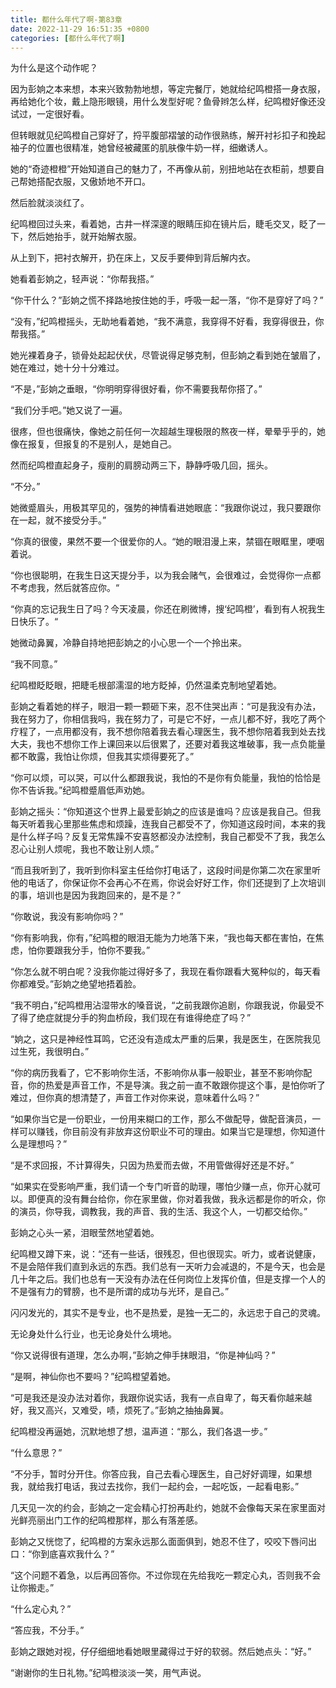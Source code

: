 ```yaml
---
title: 都什么年代了啊-第83章
date: 2022-11-29 16:51:35 +0800
categories: [都什么年代了啊]
---
```


为什么是这个动作呢？

因为彭姠之本来想，本来兴致勃勃地想，等定完餐厅，她就给纪鸣橙搭一身衣服，再给她化个妆，戴上隐形眼镜，用什么发型好呢？鱼骨辫怎么样，纪鸣橙好像还没试过，一定很好看。

但转眼就见纪鸣橙自己穿好了，捋平腹部褶皱的动作很熟练，解开衬衫扣子和挽起袖子的位置也很精准，她曾经被藏匿的肌肤像牛奶一样，细嫩诱人。

她的“奇迹橙橙”开始知道自己的魅力了，不再像从前，别扭地站在衣柜前，想要自己帮她搭配衣服，又傲娇地不开口。

然后脸就淡淡红了。

纪鸣橙回过头来，看着她，古井一样深邃的眼睛压抑在镜片后，睫毛交叉，眨了一下，然后她抬手，就开始解衣服。

从上到下，把衬衣解开，扔在床上，又反手要伸到背后解内衣。

她看着彭姠之，轻声说：“你帮我搭。”

“你干什么？”彭姠之慌不择路地按住她的手，呼吸一起一落，“你不是穿好了吗？”

“没有，”纪鸣橙摇头，无助地看着她，“我不满意，我穿得不好看，我穿得很丑，你帮我搭。”

她光裸着身子，锁骨处起起伏伏，尽管说得足够克制，但彭姠之看到她在皱眉了，她在难过，她十分十分难过。

“不是，”彭姠之垂眼，“你明明穿得很好看，你不需要我帮你搭了。”

“我们分手吧。”她又说了一遍。

很疼，但也很痛快，像她之前任何一次超越生理极限的熬夜一样，晕晕乎乎的，她像在报复，但报复的不是别人，是她自己。

然而纪鸣橙直起身子，瘦削的肩膀动两三下，静静呼吸几回，摇头。

“不分。”

她微蹙眉头，用极其罕见的，强势的神情看进她眼底：“我跟你说过，我只要跟你在一起，就不接受分手。”

“你真的很傻，果然不要一个很爱你的人。“她的眼泪漫上来，禁锢在眼眶里，哽咽着说。

“你也很聪明，在我生日这天提分手，以为我会赌气，会很难过，会觉得你一点都不考虑我，然后就答应你。“

“你真的忘记我生日了吗？今天凌晨，你还在刷微博，搜‘纪鸣橙’，看到有人祝我生日快乐了。“

她微动鼻翼，冷静自持地把彭姠之的小心思一个一个拎出来。

“我不同意。”

纪鸣橙眨眨眼，把睫毛根部濡湿的地方眨掉，仍然温柔克制地望着她。

彭姠之看着她的样子，眼泪一颗一颗砸下来，忍不住哭出声：“可是我没有办法，我在努力了，你相信我吗，我在努力了，可是它不好，一点儿都不好，我吃了两个疗程了，一点用都没有，我不想你陪着我去看心理医生，我不想你陪着我到处去找大夫，我也不想你工作上课回来以后很累了，还要对着我这堆破事，我一点负能量都不敢露，我怕让你烦，但我其实烦得要死了。”

“你可以烦，可以哭，可以什么都跟我说，我怕的不是你有负能量，我怕的恰恰是你不告诉我。”纪鸣橙蹙眉低声劝她。

彭姠之摇头：“你知道这个世界上最爱彭姠之的应该是谁吗？应该是我自己。但我每天听着我心里那些焦虑和烦躁，连我自己都受不了，你知道这段时间，本来的我是什么样子吗？反复无常焦躁不安喜怒都没办法控制，我自己都受不了我，我怎么忍心让别人烦呢，我也不敢让别人烦。”

“而且我听到了，我听到你科室主任给你打电话了，这段时间是你第二次在家里听他的电话了，你保证你不会再心不在焉，你说会好好工作，你们还提到了上次培训的事，培训也是因为我跑回来的，是不是？”

“你敢说，我没有影响你吗？”

“你有影响我，你有，”纪鸣橙的眼泪无能为力地落下来，“我也每天都在害怕，在焦虑，怕你要跟我分手，怕你不要我。”

“你怎么就不明白呢？没我你能过得好多了，我现在看你跟看大冤种似的，每天看你都难受。”彭姠之绝望地捂着脸。

“我不明白，”纪鸣橙用沾湿带水的嗓音说，“之前我跟你追剧，你跟我说，你最受不了得了绝症就提分手的狗血桥段，我们现在有谁得绝症了吗？”

“姠之，这只是神经性耳鸣，它还没有造成太严重的后果，我是医生，在医院我见过生死，我很明白。”

“你的病历我看了，它不影响你生活，不影响你从事一般职业，甚至不影响你配音，你的热爱是声音工作，不是导演。我之前一直不敢跟你提这个事，是怕你听了难过，但你真的想清楚了，声音工作对你来说，意味着什么吗？”

“如果你当它是一份职业，一份用来糊口的工作，那么不做配导，做配音演员，一样可以赚钱，你目前没有非放弃这份职业不可的理由。如果当它是理想，你知道什么是理想吗？”

“是不求回报，不计算得失，只因为热爱而去做，不用管做得好还是不好。”

“如果实在受影响严重，我们请一个专门听音的助理，哪怕少赚一点，你开心就可以。即便真的没有舞台给你，你在家里做，你对着我做，我永远都是你的听众，你的演员，你导我，调教我，我的声音、我的生活、我这个人，一切都交给你。”

彭姠之心头一紧，泪眼莹然地望着她。

纪鸣橙又蹲下来，说：“还有一些话，很残忍，但也很现实。听力，或者说健康，不是会陪伴我们直到永远的东西。我们总有一天听力会减退的，不是今天，也会是几十年之后。我们也总有一天没有办法在任何岗位上发挥价值，但是支撑一个人的不是强有力的臂膀，也不是所谓的成功与光环，是自己。”

闪闪发光的，其实不是专业，也不是热爱，是独一无二的，永远忠于自己的灵魂。

无论身处什么行业，也无论身处什么境地。

“你又说得很有道理，怎么办啊，”彭姠之伸手抹眼泪，“你是神仙吗？”

“是啊，神仙你也不要吗？”纪鸣橙望着她。

“可是我还是没办法对着你，我跟你说实话，我有一点自卑了，每天看你越来越好，我又高兴，又难受，啧，烦死了。”彭姠之抽抽鼻翼。

纪鸣橙没再逼她，沉默地想了想，温声道：“那么，我们各退一步。”

“什么意思？”

“不分手，暂时分开住。你答应我，自己去看心理医生，自己好好调理，如果想我，就给我打电话，我过去找你，我们一起约会，一起吃饭，一起看电影。”

几天见一次的约会，彭姠之一定会精心打扮再赴约，她就不会像每天呆在家里面对光鲜亮丽出门工作的纪鸣橙那样，那么有落差感。

彭姠之又恍惚了，纪鸣橙的方案永远那么面面俱到，她忍不住了，咬咬下唇问出口：“你到底喜欢我什么？”

“这个问题不着急，以后再回答你。不过你现在先给我吃一颗定心丸，否则我不会让你搬走。”

“什么定心丸？”

“答应我，不分手。”

彭姠之跟她对视，仔仔细细地看她眼里藏得过于好的软弱。然后她点头：“好。”

“谢谢你的生日礼物。”纪鸣橙淡淡一笑，用气声说。

